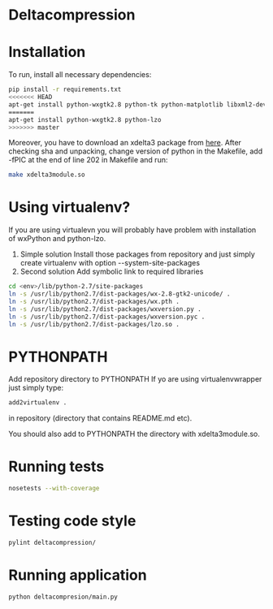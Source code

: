 Deltacompression
================

Installation
============
To run, install all necessary dependencies:
````bash
pip install -r requirements.txt
<<<<<<< HEAD
apt-get install python-wxgtk2.8 python-tk python-matplotlib libxml2-dev libxslt-dev
=======
apt-get install python-wxgtk2.8 python-lzo
>>>>>>> master
````
Moreover, you have to download an xdelta3 package from
[here](https://code.google.com/p/xdelta/downloads/detail?name=xdelta3.0z.tar.gz&can=2&q=).
After checking sha and unpacking, change version of python in the Makefile,
add -fPIC at the end of line 202 in Makefile and run:

````bash
make xdelta3module.so
````

Using virtualenv?
================
If you are using virtualevn you will probably have problem with installation of wxPython and python-lzo.
1. Simple solution
Install those packages from repository and just simply create virtualenv with option --system-site-packages
2. Second solution
Add symbolic link to required libraries
````bash
cd <env>/lib/python-2.7/site-packages
ln -s /usr/lib/python2.7/dist-packages/wx-2.8-gtk2-unicode/ .
ln -s /usr/lib/python2.7/dist-packages/wx.pth .
ln -s /usr/lib/python2.7/dist-packages/wxversion.py .
ln -s /usr/lib/python2.7/dist-packages/wxversion.pyc .
ln -s /usr/lib/python2.7/dist-packages/lzo.so .
````
PYTHONPATH
==========
Add repository directory to PYTHONPATH
If yo are using virtualenvwrapper just simply type:
````bash
add2virtualenv .
````
in repository (directory that contains README.md etc).

You should also add to PYTHONPATH the directory with xdelta3module.so.

Running tests
=============
````bash
nosetests --with-coverage
````
Testing code style
==================
````bash
pylint deltacompression/
````
Running application
===================
````bash
python deltacompresion/main.py
````

